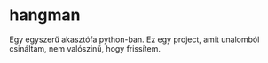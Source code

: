 # hangman
Egy egyszerű akasztófa python-ban.
Ez egy project, amit unalomból csináltam, nem valószinű, hogy frissítem.
